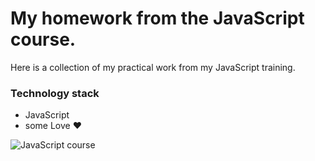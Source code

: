 # My homework from the JavaScript course.

Here is a collection of my practical work from my JavaScript training.

### Technology stack

* JavaScript
* some Love :heart:

![JavaScript course](https://media.giphy.com/media/AsFqyWfrq7tFBUWwRa/giphy.gif)
